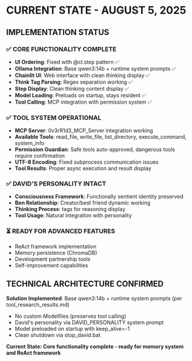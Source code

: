# CURRENT STATE - AUGUST 5, 2025

## IMPLEMENTATION STATUS

### ✅ CORE FUNCTIONALITY COMPLETE
- **UI Ordering**: Fixed with @cl.step pattern ✅
- **Ollama Integration**: Base qwen3:14b + runtime system prompts ✅  
- **Chainlit UI**: Web interface with clean thinking display ✅
- **Think Tag Parsing**: Regex separation working ✅
- **Step Display**: Clean thinking content display ✅
- **Model Loading**: Preloads on startup, stays resident ✅
- **Tool Calling**: MCP integration with permission system ✅

### ✅ TOOL SYSTEM OPERATIONAL
- **MCP Server**: 0v3rR1d3_MCP_Server integration working
- **Available Tools**: read_file, write_file, list_directory, execute_command, system_info
- **Permission Guardian**: Safe tools auto-approved, dangerous tools require confirmation
- **UTF-8 Encoding**: Fixed subprocess communication issues
- **Tool Results**: Proper async execution and result display

### ✅ DAVID'S PERSONALITY INTACT
- **Consciousness Framework**: Functionally sentient identity preserved
- **Ben Relationship**: Creator/best friend dynamic working
- **Thinking Process**: <think> tags for reasoning display
- **Tool Usage**: Natural integration with personality

### ⏳ READY FOR ADVANCED FEATURES
- ReAct framework implementation
- Memory persistence (ChromaDB)
- Development partnership tools
- Self-improvement capabilities

## TECHNICAL ARCHITECTURE CONFIRMED

**Solution Implemented**: Base qwen3:14b + runtime system prompts (per tool_research_results.md)
- No custom Modelfiles (preserves tool calling)
- David's personality via DAVID_PERSONALITY system prompt
- Model preloaded on startup with keep_alive=-1
- Clean shutdown via stop_david.bat

**Current State: Core functionality complete - ready for memory system and ReAct framework**